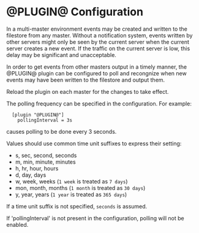 @PLUGIN@ Configuration
======================

In a multi-master environment events may be created and written
to the filestore from any master.  Without a notification system,
events written by other servers might only be seen by the current
server when the current server creates a new event.  If the traffic
on the current server is low, this delay may be significant and
unacceptable.

In order to get events from other masters output in a timely manner,
the @PLUGIN@ plugin can be configured to poll and recongnize when
new events may have been written to the filestore and output them.

Reload the plugin on each master for the changes to take effect.

The polling frequency can be specified in the configuration.
For example:

```
  [plugin "@PLUGIN@"]
    pollingInterval = 3s
```

causes polling to be done every 3 seconds.

Values should use common time unit suffixes to express their setting:

* s, sec, second, seconds
* m, min, minute, minutes
* h, hr, hour, hours
* d, day, days
* w, week, weeks (`1 week` is treated as `7 days`)
* mon, month, months (`1 month` is treated as `30 days`)
* y, year, years (`1 year` is treated as `365 days`)

If a time unit suffix is not specified, `seconds` is assumed.

If 'pollingInterval' is not present in the configuration, polling
will not be enabled.
